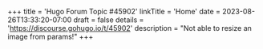 +++
title = 'Hugo Forum Topic #45902'
linkTitle = 'Home'
date = 2023-08-26T13:33:20-07:00
draft = false
details = 'https://discourse.gohugo.io/t/45902'
description = "Not able to resize an image from params!"
+++
